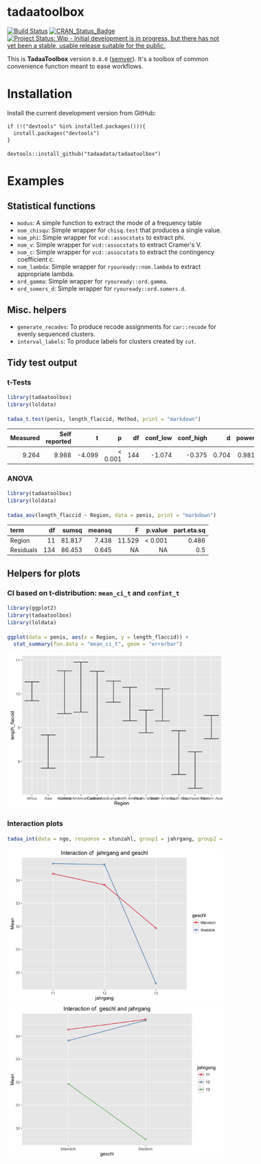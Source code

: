 
<!-- README.md is generated from README.Rmd. Please edit that file -->
tadaatoolbox
============

[![Build Status](https://travis-ci.org/tadaadata/tadaatoolbox.svg)](https://travis-ci.org/tadaadata/tadaatoolbox) [![CRAN\_Status\_Badge](http://www.r-pkg.org/badges/version/tadaatoolbox)](http://cran.r-project.org/package=tadaatoolbox) [![Project Status: Wip - Initial development is in progress, but there has not yet been a stable, usable release suitable for the public.](http://www.repostatus.org/badges/0.1.0/wip.svg)](http://www.repostatus.org/#wip)

This is **TadaaToolbox** version `0.8.0` ([semver](http://semver.org/)).
It's a toolbox of common convenience function meant to ease workflows.

Installation
============

Install the current development version from GitHub:

    if (!("devtools" %in% installed.packages())){
      install.packages("devtools")
    }

    devtools::install_github("tadaadata/tadaatoolbox")

Examples
========

Statistical functions
---------------------

-   `modus`: A simple function to extract the mode of a frequency table
-   `nom_chisqu`: Simple wrapper for `chisq.test` that produces a single value.
-   `nom_phi`: Simple wrapper for `vcd::assocstats` to extract phi.
-   `nom_v`: Simple wrapper for `vcd::assocstats` to extract Cramer's V.
-   `nom_c`: Simple wrapper for `vcd::assocstats` to extract the contingency coefficient c.
-   `nom_lambda`: Simple wrapper for `ryouready::nom.lambda` to extract appropriate lambda.
-   `ord_gamma`: Simple wrapper for `ryouready::ord.gamma`.
-   `ord_somers_d`: Simple wrapper for `ryouready::ord.somers.d`.

Misc. helpers
-------------

-   `generate_recodes`: To produce recode assignments for `car::recode` for evenly sequenced clusters.
-   `interval_labels`: To produce labels for clusters created by `cut`.

Tidy test output
----------------

### t-Tests

``` r
library(tadaatoolbox)
library(loldata)

tadaa_t.test(penis, length_flaccid, Method, print = "markdown")
```

<table style="width:114%;">
<colgroup>
<col width="13%" />
<col width="20%" />
<col width="11%" />
<col width="12%" />
<col width="6%" />
<col width="13%" />
<col width="15%" />
<col width="9%" />
<col width="9%" />
</colgroup>
<thead>
<tr class="header">
<th align="right">Measured</th>
<th align="right">Self reported</th>
<th align="right">t</th>
<th align="right">p</th>
<th align="right">df</th>
<th align="right">conf_low</th>
<th align="right">conf_high</th>
<th align="right">d</th>
<th align="right">power</th>
</tr>
</thead>
<tbody>
<tr class="odd">
<td align="right">9.264</td>
<td align="right">9.988</td>
<td align="right">-4.099</td>
<td align="right">&lt; 0.001</td>
<td align="right">144</td>
<td align="right">-1.074</td>
<td align="right">-0.375</td>
<td align="right">0.704</td>
<td align="right">0.981</td>
</tr>
</tbody>
</table>

### ANOVA

``` r
library(tadaatoolbox)
library(loldata)

tadaa_aov(length_flaccid ~ Region, data = penis, print = "markdown")
```

| term      |   df|   sumsq|  meansq|       F|     p.value|  part.eta.sq|
|:----------|----:|-------:|-------:|-------:|-----------:|------------:|
| Region    |   11|  81.817|   7.438|  11.529|  &lt; 0.001|        0.486|
| Residuals |  134|  86.453|   0.645|      NA|          NA|          0.5|

Helpers for plots
-----------------

### CI based on t-distribution: `mean_ci_t` and `confint_t`

``` r
library(ggplot2)
library(tadaatoolbox)
library(loldata)

ggplot(data = penis, aes(x = Region, y = length_flaccid)) +
  stat_summary(fun.data = "mean_ci_t", geom = "errorbar")
```

![](examples/README-confint-1.png)<!-- -->

### Interaction plots

``` r
tadaa_int(data = ngo, response = stunzahl, group1 = jahrgang, group2 = geschl)
```

![](examples/README-interaction_plots-1.png)<!-- -->![](examples/README-interaction_plots-2.png)<!-- -->

